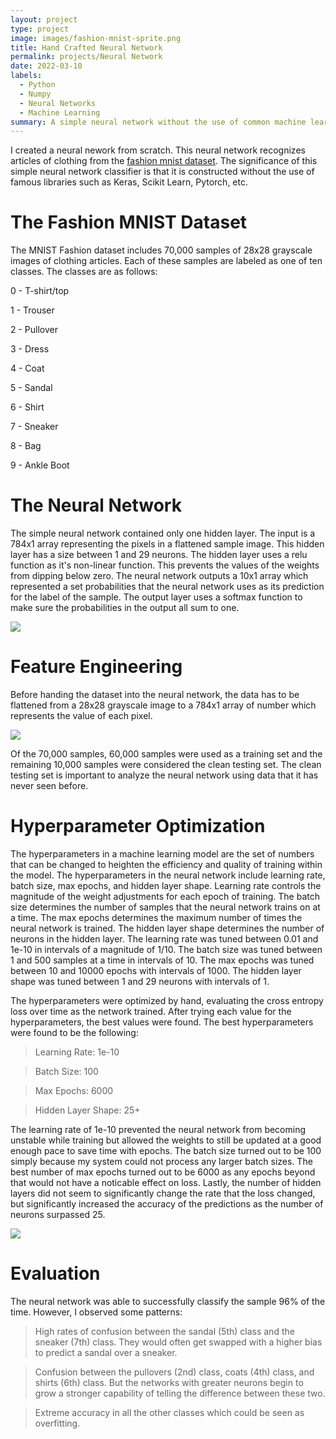 ```yaml
---
layout: project
type: project
image: images/fashion-mnist-sprite.png
title: Hand Crafted Neural Network
permalink: projects/Neural Network
date: 2022-03-10
labels:
  - Python
  - Numpy
  - Neural Networks
  - Machine Learning
summary: A simple neural network without the use of common machine learning libraries.
---
```


I created a neural nework from scratch. This neural network recognizes articles of clothing from the [fashion mnist dataset](http://fashion-mnist.s3-website.eu-central-1.amazonaws.com/). The significance of this simple neural network classifier is that it is constructed without the use of famous libraries such as Keras, Scikit Learn, Pytorch, etc.

# The Fashion MNIST Dataset
The MNIST Fashion dataset includes 70,000 samples of 28x28 grayscale images of clothing articles. Each of these samples are labeled as one of ten classes. The classes are as follows:

0 - T-shirt/top

1 - Trouser

2 - Pullover

3 - Dress

4 - Coat

5 - Sandal

6 - Shirt

7 - Sneaker

8 - Bag

9 - Ankle Boot

# The Neural Network
The simple neural network contained only one hidden layer. The input is a 784x1 array representing the pixels in a flattened sample image. This hidden layer has a size between 1 and 29 neurons. The hidden layer uses a relu function as it's non-linear function. This prevents the values of the weights from dipping below zero. The neural network outputs a 10x1 array which represented a set probabilities that the neural network uses as its prediction for the label of the sample. The output layer uses a softmax function to make sure the probabilities in the output all sum to one.

<img class = "ui fliud image" src = "../images/BadNeuralNetwork.png">

# Feature Engineering 
Before handing the dataset into the neural network, the data has to be flattened from a 28x28 grayscale image to a 784x1 array of number which represents the value of each pixel.

<img class = "ui medium floated left image" src = "../images/NeuronOptimization.png">

Of the 70,000 samples, 60,000 samples were used as a training set and the remaining 10,000 samples were considered the clean testing set. The clean testing set is important to analyze the neural network using data that it has never seen before. 

# Hyperparameter Optimization
The hyperparameters in a machine learning model are the set of numbers that can be changed to heighten the efficiency and quality of training within the model. The hyperparameters in the neural network include learning rate, batch size, max epochs, and hidden layer shape. Learning rate controls the magnitude of the weight adjustments for each epoch of training. The batch size determines the number of samples that the neural network trains on at a time. The max epochs determines the maximum number of times the neural network is trained. The hidden layer shape determines the number of neurons in the hidden layer. The learning rate was tuned between 0.01 and 1e-10 in intervals of a magnitude of 1/10. The batch size was tuned between 1 and 500 samples at a time in intervals of 10. The max epochs was tuned between 10 and 10000 epochs with intervals of 1000. The hidden layer shape was tuned between 1 and 29 neurons with intervals of 1.

The hyperparameters were optimized by hand, evaluating the cross entropy loss over time as the network trained. After trying each value for the hyperparameters, the best values were found. The best hyperparameters were found to be the following:
> Learning Rate: 1e-10

> Batch Size: 100

> Max Epochs: 6000

> Hidden Layer Shape: 25+

The learning rate of 1e-10 prevented the neural network from becoming unstable while training but allowed the weights to still be updated at a good enough pace to save time with epochs. The batch size turned out to be 100 simply because my system could not process any larger batch sizes. The best number of max epochs turned out to be 6000 as any epochs beyond that would not have a noticable effect on loss. Lastly, the number of hidden layers did not seem to significantly change the rate that the loss changed, but significantly increased the accuracy of the predictions as the number of neurons surpassed 25.

<img class = "ui medium floated right image" src = "../images/NeuronOptimizationPred.png">

# Evaluation
The neural network was able to successfully classify the sample 96% of the time. However, I observed some patterns: 
> High rates of confusion between the sandal (5th) class and the sneaker (7th) class. They would often get swapped with a higher bias to predict a sandal over a sneaker. 

> Confusion between the pullovers (2nd) class, coats (4th) class, and shirts (6th) class. But the networks with greater neurons begin to grow a stronger capability of telling the difference between these two. 

> Extreme accuracy in all the other classes which could be seen as overfitting.
